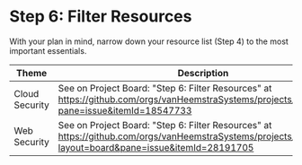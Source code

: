 # Step 6: Filter Resources

With your plan in mind, narrow down your resource list (Step 4) to the most important essentials.

| Theme | Description |
| -- | -- |
| Cloud Security | See on Project Board: "Step 6: Filter Resources" at https://github.com/orgs/vanHeemstraSystems/projects/9/views/1?pane=issue&itemId=18547733 |
| Web Security | See on Project Board: "Step 6: Filter Resources" at https://github.com/orgs/vanHeemstraSystems/projects/16/views/1?layout=board&pane=issue&itemId=28191705 |
